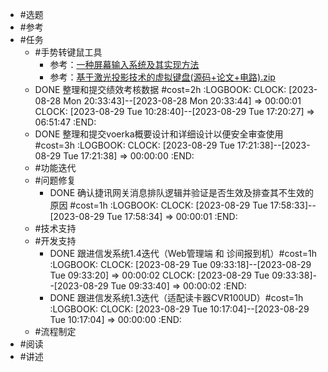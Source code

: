 - #选题
- #参考
- #任务
	- #手势转键鼠工具
		- 参考：[一种屏幕输入系统及其实现方法](https://patents.google.com/patent/CN102436327B/zh)
		- 参考：[基于激光投影技术的虚拟键盘(源码+论文+电路).zip](https://pan.baidu.com/s/1NomDo1Sx-MnuqWQSWPclAA?pwd=9zo8)
	- DONE 整理和提交绩效考核数据 #cost=2h
	  :LOGBOOK:
	  CLOCK: [2023-08-28 Mon 20:33:43]--[2023-08-28 Mon 20:33:44] =>  00:00:01
	  CLOCK: [2023-08-29 Tue 10:28:40]--[2023-08-29 Tue 17:20:27] =>  06:51:47
	  :END:
	- DONE 整理和提交voerka概要设计和详细设计以便安全审查使用 #cost=3h
	  :LOGBOOK:
	  CLOCK: [2023-08-29 Tue 17:21:38]--[2023-08-29 Tue 17:21:38] =>  00:00:00
	  :END:
	- #功能迭代
	- #问题修复
		- DONE 确认捷讯网关消息排队逻辑并验证是否生效及排查其不生效的原因 #cost=1h
		  :LOGBOOK:
		  CLOCK: [2023-08-29 Tue 17:58:33]--[2023-08-29 Tue 17:58:34] =>  00:00:01
		  :END:
	- #技术支持
	- #开发支持
		- DONE 跟进信发系统1.4迭代（Web管理端 和 诊间报到机）#cost=1h
		  :LOGBOOK:
		  CLOCK: [2023-08-29 Tue 09:33:18]--[2023-08-29 Tue 09:33:20] =>  00:00:02
		  CLOCK: [2023-08-29 Tue 09:33:38]--[2023-08-29 Tue 09:33:40] =>  00:00:02
		  :END:
		- DONE 跟进信发系统1.3迭代（适配读卡器CVR100UD）#cost=1h
		  :LOGBOOK:
		  CLOCK: [2023-08-29 Tue 10:17:04]--[2023-08-29 Tue 10:17:04] =>  00:00:00
		  :END:
	- #流程制定
- #阅读
- #讲述